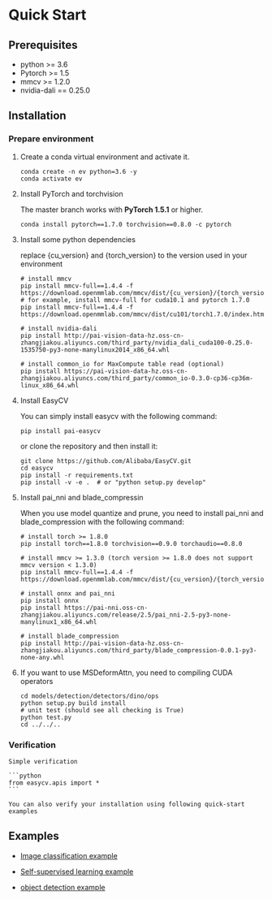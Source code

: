 # Quick Start

## Prerequisites
* python >= 3.6
* Pytorch  >= 1.5
* mmcv >= 1.2.0
* nvidia-dali == 0.25.0


## Installation

### Prepare environment

1. Create a conda virtual environment and activate it.

    ```shell
    conda create -n ev python=3.6 -y
    conda activate ev
    ```

2. Install PyTorch and torchvision

   The master branch works with **PyTorch 1.5.1** or higher.

    ```shell
    conda install pytorch==1.7.0 torchvision==0.8.0 -c pytorch
    ```

3. Install some python dependencies

    replace {cu_version} and {torch_version} to the version used in your environment
    ```shell
    # install mmcv
    pip install mmcv-full==1.4.4 -f https://download.openmmlab.com/mmcv/dist/{cu_version}/{torch_version}/index.html
    # for example, install mmcv-full for cuda10.1 and pytorch 1.7.0
    pip install mmcv-full==1.4.4 -f https://download.openmmlab.com/mmcv/dist/cu101/torch1.7.0/index.html

    # install nvidia-dali
    pip install http://pai-vision-data-hz.oss-cn-zhangjiakou.aliyuncs.com/third_party/nvidia_dali_cuda100-0.25.0-1535750-py3-none-manylinux2014_x86_64.whl

    # install common_io for MaxCompute table read (optional)
    pip install https://pai-vision-data-hz.oss-cn-zhangjiakou.aliyuncs.com/third_party/common_io-0.3.0-cp36-cp36m-linux_x86_64.whl

    ```

4. Install EasyCV

    You can simply install easycv with the following command:

    ```shell
    pip install pai-easycv
    ```

    or clone the repository and then install it:
    ```shell
    git clone https://github.com/Alibaba/EasyCV.git
    cd easycv
    pip install -r requirements.txt
    pip install -v -e .  # or "python setup.py develop"
    ```

5. Install pai_nni and blade_compressin

    When you use model quantize and prune, you need to install pai_nni and blade_compression with the following command:

    ```shell
    # install torch >= 1.8.0
    pip install torch==1.8.0 torchvision==0.9.0 torchaudio==0.8.0

    # install mmcv >= 1.3.0 (torch version >= 1.8.0 does not support mmcv version < 1.3.0)
    pip install mmcv-full==1.4.4 -f https://download.openmmlab.com/mmcv/dist/{cu_version}/{torch_version}/index.html

    # install onnx and pai_nni
    pip install onnx
    pip install https://pai-nni.oss-cn-zhangjiakou.aliyuncs.com/release/2.5/pai_nni-2.5-py3-none-manylinux1_x86_64.whl

    # install blade_compression
    pip install http://pai-vision-data-hz.oss-cn-zhangjiakou.aliyuncs.com/third_party/blade_compression-0.0.1-py3-none-any.whl

    ```

6. If you want to use MSDeformAttn, you need to compiling CUDA operators

    ```shell
    cd models/detection/detectors/dino/ops
    python setup.py build install
    # unit test (should see all checking is True)
    python test.py
    cd ../../..

    ```

### Verification

    Simple verification

    ```python
    from easycv.apis import *
    ```

    You can also verify your installation using following quick-start examples


## Examples

* [Image classification example](tutorials/cls.md)

* [Self-supervised learning example](tutorials/ssl.md)

* [object detection example](tutorials/yolox.md)
